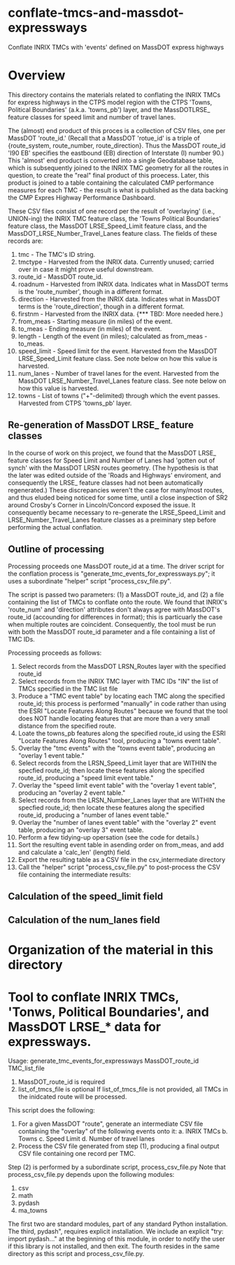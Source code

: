 # conflate-tmcs-and-massdot-expressways
Conflate INRIX TMCs with 'events' defined on MassDOT express highways

# Overview
This directory contains the materials related to conflating the INRIX TMCs for
express highways in the CTPS model region with the CTPS 'Towns, Political Boundaries' 
(a.k.a. 'towns_pb') layer, and the MassDOTLRSE_ feature classes for speed limit and 
number of travel lanes. 

The (almost) end product of this proces is a collection of CSV files, one per MassDOT 
'route_id.' (Recall that a MassDOT 'rotue_id' is a triple of {route_system, route_number,
route_direction}. Thus the MassDOT route_id 'I90 EB' specifies the eastbound (EB)
direction of Interstate (I) number 90.) This 'almost' end product is converted into
a single Geodatabase table, which is subsequently joined to the INRIX TMC geometry for
all the routes in question, to create the "real" final product of this proecess. 
Later, this product is joined to a table containing the calculated CMP performance
measures for each TMC - the result is what is published as the data backing the 
CMP Expres Highway Performance Dashboard.

These CSV files consist of one record per the result of 'overlaying' (i.e., UNION-ing)
the INRIX TMC feature class, the 'Towns Political Boundaries' feature class, the MassDOT
LRSE_Speed_Limit feature class, and the MassDOT_LRSE_Number_Travel_Lanes feature class.
The fields of these records are:
1.  tmc - The TMC's ID string. 
2.  tmctype - Harvested from the INRIX data. Currently unused; carried over in case it might prove useful downstream.
3.  route_id - MassDOT route_id.
4.  roadnum - Harvested from INRIX data. Indicates what in MassDOT terms is the 'route_number', though in a different format.
5.  direction - Harvested from the INRIX data. Indicates what in MassDOT terms is the 'route_direction', though in a different format.
6.  firstnm - Harvested from the INRIX data. {*** TBD: More needed here.)
7.  from_meas - Starting measure (in miles) of the event.
8.  to_meas - Ending measure (in miles) of the event. 
9.  length - Length of the event (in miles); calculated as from_meas - to_meas.
10. speed_limit - Speed limit for the event. Harvested from the MassDOT LRSE_Speed_Limit feature class.
                  See note below on how this value is harvested.
11. num_lanes - Number of travel lanes for the event. Harvested from the MassDOT LRSE_Number_Travel_Lanes feature class.
                See note below on how this value is harvested.
12. towns - List of towns ("+"-delimited) through which the event passes. Harvested from CTPS 'towns_pb' layer.




## Re-generation of MassDOT LRSE_ feature classes
In the course of work on this project, we found that the MassDOT LRSE_ feature classes for 
Speed Limit and Number of Lanes had 'gotten out of synch' with the MassDOT LRSN routes geometry.
(The hypothesis is that the later was edited outside of the 'Roads and Highways' enviroment,
and consequently the LRSE_ feature classes had not been automatically regenerated.)
These discrepancies weren't the case for many/most routes, and thus eluded being noticed for
some time, until a close inspection of SR2 around  Crosby's Corner in Lincoln/Concord
exposed the issue. It consequently became necessary to re-generate the LRSE_Speed_Limit and
LRSE_Number_Travel_Lanes feature classes as a preiminary step before performing the actual
conflation.

## Outline of processing
Processing proceeds one MassDOT route_id at a time. The driver script for 
the conflation process is "generate_tmc_events_for_expressways.py"; it uses
a subordinate "helper" script "process_csv_file.py".

The script is passed two parameters:
(1) a MassDOT route_id, and (2) a file containing the list of TMCs to conflate
onto the route. We found that INRIX's 'route_num' 
and 'direction' attributes don't always agree with MassDOT's route_id (accounding
for differences in format); this is particuarly the case when multiple routes
are coincident. Consequently, the tool must be run with both
the MassDOT route_id parameter and a file containing a list of TMC IDs.

Processing proceeds as follows:
1. Select records from the MassDOT LRSN_Routes layer with the specified route_id
2. Select records from the INRIX TMC layer with TMC IDs "IN" the list of TMCs
   specified in the TMC list file
3. Produce a "TMC event table" by locating each TMC along the specified route_id;
   this process is performed "manually" in code rather than using the ESRI
   "Locate Features Along Routes" because we found that the tool does NOT
   handle locating features that are more than a very small distance from
   the specified route.
4. Loate the towns_pb features along the specified route_id using the 
   ESRI "Locate Features Along Routes" tool, producing a "towns event table".
5. Overlay the "tmc events" with the "towns event table", producing an
   "overlay 1 event table."
6. Select records from the LRSN_Speed_Limit layer that are WITHIN the specfied route_id;
   then locate these features along the specified route_id, producing a "speed limit event table."
7. Overlay the "speed limit event table" with the "overlay 1 event table",
   producing an "overlay 2 event table."
8. Select records from the LRSN_Number_Lanes layer that are WITHIN the specfied route_id;
   then locate these features along the specified route_id, producing a "number of lanes event table."
9. Overlay the "number of lanes event table" with the "overlay 2" event table, 
   producing an "overlay 3" event table.
10. Perform a few tidying-up opersation (see the code for details.)
11. Sort the resulting event table in asending order on from_meas,
    and add and calculate a 'calc_len' (length) field.
12. Export the resulting table as a CSV file in the csv_intermediate directory
13. Call the "helper" script "process_csv_file.py" to post-process the CSV
    file containing the intermediate results:

    
    

## Calculation of the speed_limit field

## Calculation of the num_lanes field



# Organization of the material in this directory


# Tool to conflate INRIX TMCs, 'Tonws, Political Boundaries', and MassDOT LRSE_* data for expressways.

Usage: generate_tmc_events_for_expressways MassDOT_route_id TMC_list_file
  1. MassDOT_route_id is required
  2. list_of_tmcs_file is optional 
If list_of_tmcs_file is not provided, all TMCs in the inidcated route will be processed.

This script does the following:
  1. For a given MassDOT "route", generate an intermediate CSV file
     containing the "overlay" of the following events onto it:
      a. INRIX TMCs
      b. Towns
      c. Speed Limit
      d. Number of travel lanes
  2. Process the CSV file generated from step (1), producing a final output
     CSV file containing one record per TMC. 
     
Step (2) is performed by a subordinate script, process_csv_file.py
Note that process_csv_file.py depends upon the following modules:
  1. csv
  2. math
  3. pydash
  4. ma_towns

The first two are standard modules, part of any standard Python installation.
The third, pydash", requires explicit installation.
We include an explicit "try: import pydash..." at the beginning of this module, 
in order to notify the user if this library is not installed, and then exit.
The fourth resides in the same directory as this script and process_csv_file.py.
